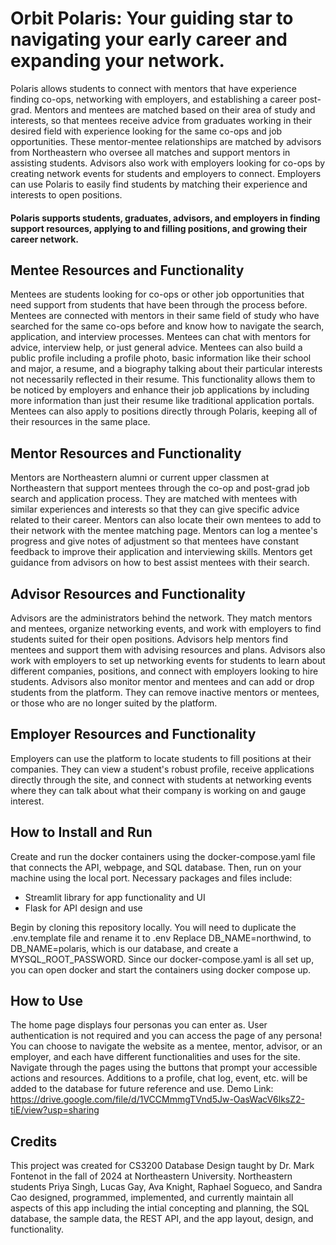 # Orbit Polaris: Your guiding star to navigating your early career and expanding your network. 

Polaris allows students to connect with mentors that have experience finding co-ops, networking with employers, and establishing a career post-grad. Mentors and mentees are matched based on their area of study and interests, so that mentees receive advice from graduates working in their desired field with experience looking for the same co-ops and job opportunities. These mentor-mentee relationships are matched by advisors from Northeastern who oversee all matches and support mentors in assisting students. Advisors also work with employers looking for co-ops by creating network events for students and employers to connect. Employers can use Polaris to easily find students by matching their experience and interests to open positions. 

#### Polaris supports students, graduates, advisors, and employers in finding support resources, applying to and filling positions, and growing their career network.

## Mentee Resources and Functionality
Mentees are students looking for co-ops or other job opportunities that need support from students that have been through the process before. Mentees are connected with mentors in their same field of study who have searched for the same co-ops before and know how to navigate the search, application, and interview processes. Mentees can chat with mentors for advice, interview help, or just general advice.
Mentees can also build a public profile including a profile photo, basic information like their school and major, a resume, and a biography talking about their particular interests not necessarily reflected in their resume. This functionality allows them to be noticed by employers and enhance their job applications by including more information than just their resume like traditional application portals. Mentees can also apply to positions directly through Polaris, keeping all of their resources in the same place. 

## Mentor Resources and Functionality
Mentors are Northeastern alumni or current upper classmen at Northeastern that support mentees through the co-op and post-grad job search and application process. They are matched with mentees with similar experiences and interests so that they can give specific advice related to their career. Mentors can also locate their own mentees to add to their network with the mentee matching page. Mentors can log a mentee's progress and give notes of adjustment so that mentees have constant feedback to improve their application and interviewing skills. Mentors get guidance from advisors on how to best assist mentees with their search. 

## Advisor Resources and Functionality
Advisors are the administrators behind the network. They match mentors and mentees, organize networking events, and work with employers to find students suited for their open positions. Advisors help mentors find mentees and support them with advising resources and plans. Advisors also work with employers to set up networking events for students to learn about different companies, positions, and connect with employers looking to hire students. Advisors also monitor mentor and mentees and can add or drop students from the platform. They can remove inactive mentors or mentees, or those who are no longer suited by the platform. 

## Employer Resources and Functionality
Employers can use the platform to locate students to fill positions at their companies. They can view a student's robust profile, receive applications directly through the site, and connect with students at networking events where they can talk about what their company is working on and gauge interest. 

## How to Install and Run 
Create and run the docker containers using the docker-compose.yaml file that connects the API, webpage, and SQL database. Then, run on your machine using the local port. 
Necessary packages and files include:
- Streamlit library for app functionality and UI
- Flask for API design and use

Begin by cloning this repository locally. You will need to duplicate the .env.template file and rename it to .env
Replace DB_NAME=northwind, to DB_NAME=polaris, which is our database, and create a MYSQL_ROOT_PASSWORD.
Since our docker-compose.yaml is all set up, you can open docker and start the containers using docker compose up.

## How to Use
The home page displays four personas you can enter as. User authentication is not required and you can access the page of any persona! You can choose to navigate the website as a mentee, mentor, advisor, or an employer, and each have different functionalities and uses for the site. Navigate through the pages using the buttons that prompt your accessible actions and resources. Additions to a profile, chat log, event, etc. will be added to the database for future reference and use. 
Demo Link: https://drive.google.com/file/d/1VCCMmmgTVnd5Jw-OasWacV6lksZ2-tiE/view?usp=sharing

## Credits
This project was created for CS3200 Database Design taught by Dr. Mark Fontenot in the fall of 2024 at Northeastern University. 
Northeastern students Priya Singh, Lucas Gay, Ava Knight, Raphael Sogueco, and Sandra Cao designed, programmed, implemented, and currently maintain all aspects of this app including the intial concepting and planning, the SQL database, the sample data, the REST API, and the app layout, design, and functionality. 
